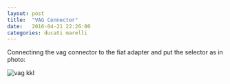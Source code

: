 ```yaml
---
layout: post
title:  "VAG Connector"
date:   2016-04-21 22:26:00
categories: ducati marelli 
---
```


Connectinng the vag connector to the fiat adapter and put the selector as 
in photo:

![vag kkl](/assets/vag-kkl.jpg)
